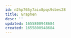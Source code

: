 ```yaml
---
id: n2hp765y7aix8pqs9sbes28
title: Graphen
desc: ''
updated: 1655800948684
created: 1655800948684
---
```


